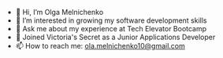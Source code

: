 - 👋 Hi, I’m Olga Melnichenko
- 👀 I’m interested in growing my software development skills
- 💬 Ask me about my experience at Tech Elevator Bootcamp
- 🌱 Joined Victoria's Secret as a Junior Applications Developer
- 📫 How to reach me: ola.melnichenko10@gmail.com 
<!--
**Olgaminch7/Olgaminch7** is a ✨ _special_ ✨ repository because its `README.md` (this file) appears on your GitHub profile.


